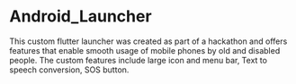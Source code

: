 # Android_Launcher

This custom flutter launcher was created as part of a hackathon and offers features that enable smooth usage of mobile phones by old and disabled people.
The custom features include large icon and menu bar, Text to speech conversion, SOS button.
